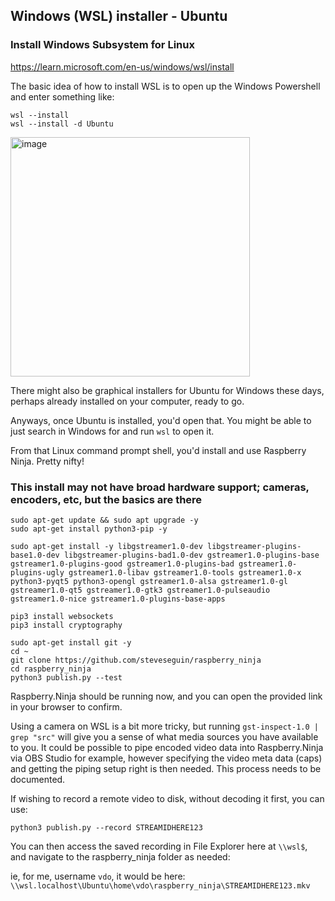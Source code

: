 
## Windows (WSL) installer - Ubuntu

### Install Windows Subsystem for Linux

https://learn.microsoft.com/en-us/windows/wsl/install

The basic idea of how to install WSL is to open up the Windows Powershell and enter something like:

```
wsl --install
wsl --install -d Ubuntu
```
<img width="383" alt="image" src="https://github.com/steveseguin/raspberry_ninja/assets/2575698/c4075955-8f7f-4f7f-87a8-07cff9c8463f">

There might also be graphical installers for Ubuntu for Windows these days, perhaps already installed on your computer, ready to go.

Anyways, once Ubuntu is installed, you'd open that. You might be able to just search in Windows for and run `wsl` to open it.

From that Linux command prompt shell, you'd install and use Raspberry Ninja. Pretty nifty!

### This install may not have broad hardware support; cameras, encoders, etc, but the basics are there
```
sudo apt-get update && sudo apt upgrade -y
sudo apt-get install python3-pip -y

sudo apt-get install -y libgstreamer1.0-dev libgstreamer-plugins-base1.0-dev libgstreamer-plugins-bad1.0-dev gstreamer1.0-plugins-base gstreamer1.0-plugins-good gstreamer1.0-plugins-bad gstreamer1.0-plugins-ugly gstreamer1.0-libav gstreamer1.0-tools gstreamer1.0-x python3-pyqt5 python3-opengl gstreamer1.0-alsa gstreamer1.0-gl gstreamer1.0-qt5 gstreamer1.0-gtk3 gstreamer1.0-pulseaudio gstreamer1.0-nice gstreamer1.0-plugins-base-apps

pip3 install websockets
pip3 install cryptography

sudo apt-get install git -y
cd ~ 
git clone https://github.com/steveseguin/raspberry_ninja
cd raspberry_ninja
python3 publish.py --test
```
Raspberry.Ninja should be running now, and you can open the provided link in your browser to confirm.

Using a camera on WSL is a bit more tricky, but running `gst-inspect-1.0 | grep "src"` will give you a sense of what media sources you have available to you. It could be possible to pipe encoded video data into Raspberry.Ninja via OBS Studio for example, however specifying the video meta data (caps) and getting the piping setup right is then needed.  This process needs to be documented.

If wishing to record a remote video to disk, without decoding it first, you can use:

```
python3 publish.py --record STREAMIDHERE123
```
You can then access the saved recording in File Explorer here at `\\wsl$`, and navigate to the raspberry_ninja folder as needed:

ie, for me, username `vdo`, it would be here: `\\wsl.localhost\Ubuntu\home\vdo\raspberry_ninja\STREAMIDHERE123.mkv`

